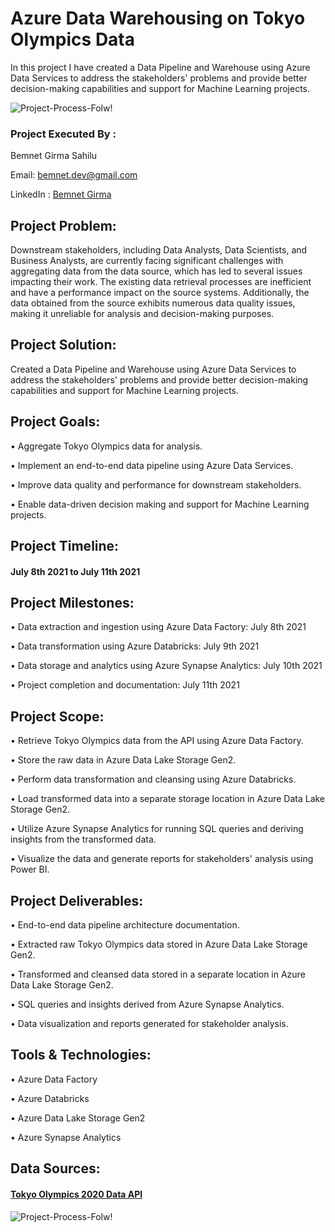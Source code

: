 # Azure Data Warehousing on Tokyo Olympics Data
In this project I have created a Data Pipeline and Warehouse using Azure Data Services to address the stakeholders' problems and provide better decision-making capabilities and support for Machine Learning projects.

![Project-Process-Folw!]([https://github.com/bemnetdev/Azure-Data-Warehousing-on-Tokyo-Olympics-Data/assets/95673735/65e37fee-4a34-419b-8be5-d49b39048a76](https://github.com/bemnetdev/Azure-Data-Warehousing-on-Tokyo-Olympics-Data/assets/95673735/11efdc6d-f0ef-4881-8837-10b4df6fd8e1))


### Project Executed By : 

Bemnet Girma Sahilu

Email: bemnet.dev@gmail.com

LinkedIn : [Bemnet Girma](https://inkedin.com/in/bemnetdev)


## Project Problem: 
Downstream stakeholders, including Data Analysts, Data Scientists, and Business Analysts, are currently facing significant challenges with aggregating data from the data source, which has led to several issues impacting their work. The existing data retrieval processes are inefficient and have a performance impact on the source systems. Additionally, the data obtained from the source exhibits numerous data quality issues, making it unreliable for analysis and decision-making purposes.


## Project Solution: 
Created a Data Pipeline and Warehouse using Azure Data Services to address the stakeholders' problems and provide better decision-making capabilities and support for Machine Learning projects.


## Project Goals:
•	Aggregate Tokyo Olympics data for analysis.

•	Implement an end-to-end data pipeline using Azure Data Services.

•	Improve data quality and performance for downstream stakeholders.

•	Enable data-driven decision making and support for Machine Learning projects.


## Project Timeline: 
#### July 8th 2021 to July 11th 2021


## Project Milestones:
•	Data extraction and ingestion using Azure Data Factory: July 8th 2021

•	Data transformation using Azure Databricks: July 9th 2021

•	Data storage and analytics using Azure Synapse Analytics: July 10th 2021

•	Project completion and documentation: July 11th 2021


## Project Scope:
•	Retrieve Tokyo Olympics data from the API using Azure Data Factory.

•	Store the raw data in Azure Data Lake Storage Gen2.

•	Perform data transformation and cleansing using Azure Databricks.

•	Load transformed data into a separate storage location in Azure Data Lake Storage Gen2.

•	Utilize Azure Synapse Analytics for running SQL queries and deriving insights from the transformed data.

•	Visualize the data and generate reports for stakeholders' analysis using Power BI.


## Project Deliverables:
•	End-to-end data pipeline architecture documentation.

•	Extracted raw Tokyo Olympics data stored in Azure Data Lake Storage Gen2.

•	Transformed and cleansed data stored in a separate location in Azure Data Lake Storage Gen2.

•	SQL queries and insights derived from Azure Synapse Analytics.

•	Data visualization and reports generated for stakeholder analysis.


## Tools & Technologies:
•	Azure Data Factory

•	Azure Databricks

•	Azure Data Lake Storage Gen2

•	Azure Synapse Analytics


## Data Sources:
#### [Tokyo Olympics 2020 Data API](https://www.kaggle.com/datasets/arjunprasadsarkhel/2021-olympics-in-tokyo)
![Project-Process-Folw!](https://github.com/bemnetdev/Azure-Data-Warehousing-on-Tokyo-Olympics-Data/assets/95673735/e757df8e-df61-4727-a5f4-d5dfa5123054)





